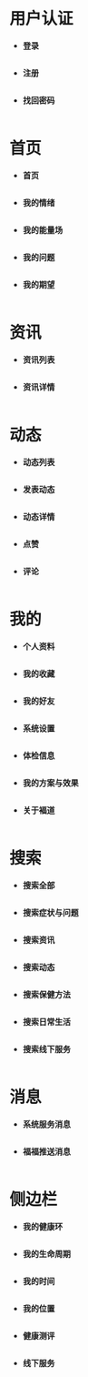 用户认证
======

- **登录**

  ```text
  
  ```

- **注册**

  ```text
  
  ```

- **找回密码**

  ```text
  
  ```

首页
======

- **首页**

  ```
  
  ```

- **我的情绪**

  ```
  
  ```

- **我的能量场**

  ```
  
  ```

- **我的问题**

  ```
  
  ```

- **我的期望**

  ```
  
  ```

资讯
======

- **资讯列表**

  ```
  
  ```

- **资讯详情**

  ```
  
  ```

动态
======

- **动态列表**

  ```
  
  ```

- **发表动态**

  ```
  
  ```
  
- **动态详情**

  ```
  
  ```
  
- **点赞**

  ```
  
  ```
    
- **评论**

  ```
  
  ```
  
我的
======

- **个人资料**
  
  ```
  
  ```
  
- **我的收藏**

  ```
  
  ```
  
- **我的好友**
 
  ```
  
  ```
  
- **系统设置**
 
  ```
  
  ```
  
- **体检信息**
 
  ```
  
  ```
  
- **我的方案与效果**
 
  ```
  
  ```
  
- **关于褔道**
 
  ```
  
  ```

搜索
======
   
- **搜索全部**

  ```
  
  ```
    
- **搜索症状与问题**

  ```
  
  ```
    
- **搜索资讯**

  ```
  
  ```
    
- **搜索动态**

  ```
  
  ```
    
- **搜索保健方法**

  ```
  
  ```
    
- **搜索日常生活**

  ```
  
  ```
    
- **搜索线下服务**

  ```
  
  ```

消息
======
    
- **系统服务消息**

  ```
  
  ```
    
- **福福推送消息**

  ```
  
  ```

侧边栏
======
    
- **我的健康环**

  ```
  
  ```
    
- **我的生命周期**

  ```
  
  ``` 
    
- **我的时间**

  ```
  
  ```
    
- **我的位置**

  ```
  
  ```
    
- **健康测评**

  ```
  
  ```
    
- **线下服务**

  ```
  
  ``` 
